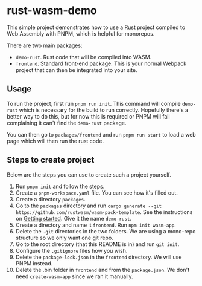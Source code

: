 # rust-wasm-demo

This simple project demonstrates how to use a Rust project compiled to
Web Assembly with PNPM, which is helpful for monorepos.

There are two main packages:

- `demo-rust`. Rust code that will be compiled into WASM.
- `frontend`. Standard front-end package. This is your normal Webpack project
that can then be integrated into your site.

## Usage

To run the project, first run `pnpm run init`. This command will compile
`demo-rust` which is necessary for the build to run correctly. Hopefully
there's a better way to do this, but for now this is required or PNPM will fail
complaining it can't find the `demo-rust` package.

You can then go to `packages/frontend` and run `pnpm run start` to load a
web page which will then run the rust code.

## Steps to create project

Below are the steps you can use to create such a project yourself.

1. Run `pnpm init` and follow the steps.
2. Create a `pnpm-workspace.yaml` file. You can see how it's filled out.
3. Create a directory `packages`.
4. Go to the `packages` directory and run `cargo generate --git https://github.com/rustwasm/wasm-pack-template`. See the instructions on [Getting started](https://rustwasm.github.io/docs/wasm-pack/tutorials/npm-browser-packages/getting-started.html). Give it the name `demo-rust`.
5. Create a directory and name it `frontend`. Run `npm init wasm-app`.
6. Delete the `.git` directories in the two folders. We are using a mono-repo structure so we only want one git repo.
7. Go to the root directory (that this README is in) and run `git init`.
8. Configure the `.gitignore` files how you wish.
9. Delete the `package-lock.json` in the `frontend` directory. We will use PNPM instead.
10. Delete the .bin folder in `frontend` and from the `package.json`. We don't need `create-wasm-app` since we ran it manually.
